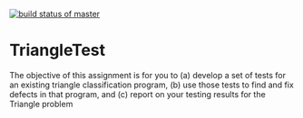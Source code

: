[![build status of master](https://travis-ci.org/allen-best/TriangleTest.svg?branch=master)](https://travis-ci.org/allen-best/TriangleTest)

# TriangleTest
The objective of this assignment is for you to (a) develop a set of tests for an existing triangle classification program, (b) use those tests to find and fix defects in that program, and (c) report on your testing results for the Triangle problem
